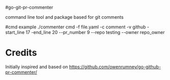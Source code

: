 #go-git-pr-commenter

command line tool and package based for git comments

#cmd example
./commenter cmd -f file.yaml -c comment -v github -start_line 17 -end_line 20 --pr_number 9 --repo testing --owner repo_owner


# Credits

Initially inspired and based on https://github.com/owenrumney/go-github-pr-commenter/ 